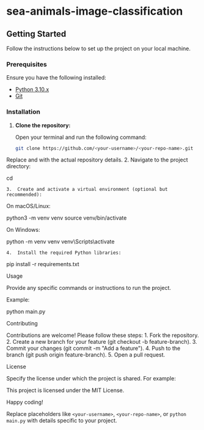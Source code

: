 # sea-animals-image-classification

## Getting Started

Follow the instructions below to set up the project on your local machine.

### Prerequisites

Ensure you have the following installed:

- [Python 3.10.x](https://www.python.org/downloads/)
- [Git](https://git-scm.com/)

### Installation

1. **Clone the repository:**

   Open your terminal and run the following command:

   ```bash
   git clone https://github.com/<your-username>/<your-repo-name>.git

Replace <your-username> and <your-repo-name> with the actual repository details.
	2.	Navigate to the project directory:

cd <your-repo-name>


	3.	Create and activate a virtual environment (optional but recommended):
On macOS/Linux:

python3 -m venv venv
source venv/bin/activate

On Windows:

python -m venv venv
venv\Scripts\activate


	4.	Install the required Python libraries:

pip install -r requirements.txt



Usage

Provide any specific commands or instructions to run the project.

Example:

python main.py

Contributing

Contributions are welcome! Please follow these steps:
	1.	Fork the repository.
	2.	Create a new branch for your feature (git checkout -b feature-branch).
	3.	Commit your changes (git commit -m "Add a feature").
	4.	Push to the branch (git push origin feature-branch).
	5.	Open a pull request.

License

Specify the license under which the project is shared. For example:

This project is licensed under the MIT License.

Happy coding!

Replace placeholders like `<your-username>`, `<your-repo-name>`, or `python main.py` with details specific to your project.